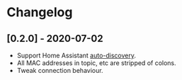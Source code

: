 # Changelog

## [0.2.0] - 2020-07-02

- Support Home Assistant [auto-discovery](https://www.home-assistant.io/docs/mqtt/discovery/).
- All MAC addresses in topic, etc are stripped of colons.
- Tweak connection behaviour.
